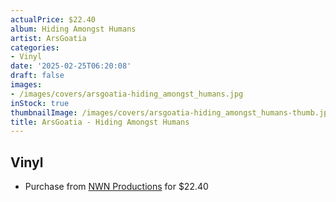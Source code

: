 ```yaml
---
actualPrice: $22.40
album: Hiding Amongst Humans
artist: ArsGoatia
categories:
- Vinyl
date: '2025-02-25T06:20:08'
draft: false
images:
- /images/covers/arsgoatia-hiding_amongst_humans.jpg
inStock: true
thumbnailImage: /images/covers/arsgoatia-hiding_amongst_humans-thumb.jpg
title: ArsGoatia - Hiding Amongst Humans
---
```


## Vinyl
* Purchase from [NWN Productions](http://shop.nwnprod.com/index.php?route=product/product&path=75&product_id=58145&sort=pd.name&order=ASC) for $22.40
